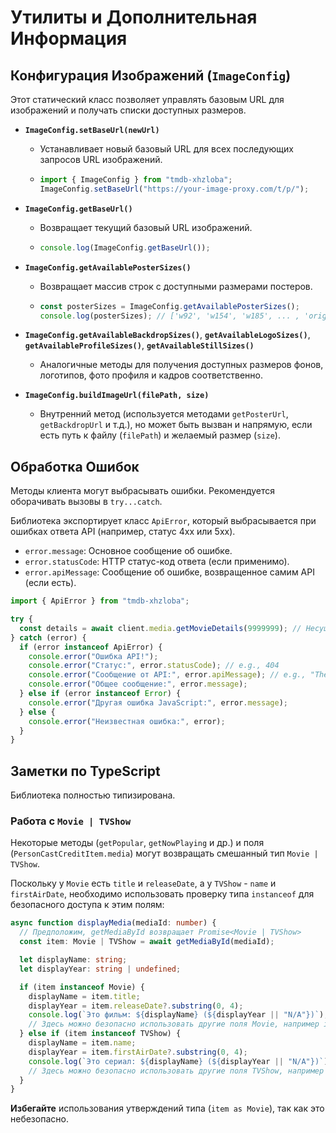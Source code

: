 # Утилиты и Дополнительная Информация

## Конфигурация Изображений (`ImageConfig`)

Этот статический класс позволяет управлять базовым URL для изображений и получать списки доступных размеров.

- **`ImageConfig.setBaseUrl(newUrl)`**

  - Устанавливает новый базовый URL для всех последующих запросов URL изображений.
  - ```typescript
    import { ImageConfig } from "tmdb-xhzloba";
    ImageConfig.setBaseUrl("https://your-image-proxy.com/t/p/");
    ```

- **`ImageConfig.getBaseUrl()`**

  - Возвращает текущий базовый URL изображений.
  - ```typescript
    console.log(ImageConfig.getBaseUrl());
    ```

- **`ImageConfig.getAvailablePosterSizes()`**

  - Возвращает массив строк с доступными размерами постеров.
  - ```typescript
    const posterSizes = ImageConfig.getAvailablePosterSizes();
    console.log(posterSizes); // ['w92', 'w154', 'w185', ... , 'original']
    ```

- **`ImageConfig.getAvailableBackdropSizes()`**, **`getAvailableLogoSizes()`**, **`getAvailableProfileSizes()`**, **`getAvailableStillSizes()`**

  - Аналогичные методы для получения доступных размеров фонов, логотипов, фото профиля и кадров соответственно.

- **`ImageConfig.buildImageUrl(filePath, size)`**
  - Внутренний метод (используется методами `getPosterUrl`, `getBackdropUrl` и т.д.), но может быть вызван и напрямую, если есть путь к файлу (`filePath`) и желаемый размер (`size`).

## Обработка Ошибок

Методы клиента могут выбрасывать ошибки. Рекомендуется оборачивать вызовы в `try...catch`.

Библиотека экспортирует класс `ApiError`, который выбрасывается при ошибках ответа API (например, статус 4xx или 5xx).

- `error.message`: Основное сообщение об ошибке.
- `error.statusCode`: HTTP статус-код ответа (если применимо).
- `error.apiMessage`: Сообщение об ошибке, возвращенное самим API (если есть).

```typescript
import { ApiError } from "tmdb-xhzloba";

try {
  const details = await client.media.getMovieDetails(9999999); // Несуществующий ID
} catch (error) {
  if (error instanceof ApiError) {
    console.error("Ошибка API!");
    console.error("Статус:", error.statusCode); // e.g., 404
    console.error("Сообщение от API:", error.apiMessage); // e.g., "The resource you requested could not be found."
    console.error("Общее сообщение:", error.message);
  } else if (error instanceof Error) {
    console.error("Другая ошибка JavaScript:", error.message);
  } else {
    console.error("Неизвестная ошибка:", error);
  }
}
```

## Заметки по TypeScript

Библиотека полностью типизирована.

### Работа с `Movie | TVShow`

Некоторые методы (`getPopular`, `getNowPlaying` и др.) и поля (`PersonCastCreditItem.media`) могут возвращать смешанный тип `Movie | TVShow`.

Поскольку у `Movie` есть `title` и `releaseDate`, а у `TVShow` - `name` и `firstAirDate`, необходимо использовать проверку типа `instanceof` для безопасного доступа к этим полям:

```typescript
async function displayMedia(mediaId: number) {
  // Предположим, getMediaById возвращает Promise<Movie | TVShow>
  const item: Movie | TVShow = await getMediaById(mediaId);

  let displayName: string;
  let displayYear: string | undefined;

  if (item instanceof Movie) {
    displayName = item.title;
    displayYear = item.releaseDate?.substring(0, 4);
    console.log(`Это фильм: ${displayName} (${displayYear || "N/A"})`);
    // Здесь можно безопасно использовать другие поля Movie, например item.runtime
  } else if (item instanceof TVShow) {
    displayName = item.name;
    displayYear = item.firstAirDate?.substring(0, 4);
    console.log(`Это сериал: ${displayName} (${displayYear || "N/A"})`);
    // Здесь можно безопасно использовать другие поля TVShow, например item.numberOfSeasons
  }
}
```

**Избегайте** использования утверждений типа (`item as Movie`), так как это небезопасно.
